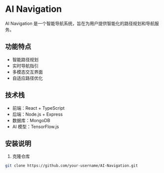 # AI Navigation

AI Navigation 是一个智能导航系统，旨在为用户提供智能化的路径规划和导航服务。

## 功能特点

- 智能路径规划
- 实时导航指引
- 多模态交互界面
- 自适应路径优化

## 技术栈

- 前端：React + TypeScript
- 后端：Node.js + Express
- 数据库：MongoDB
- AI 模型：TensorFlow.js

## 安装说明

1. 克隆仓库
```bash
git clone https://github.com/your-username/AI-Navigation.git
```